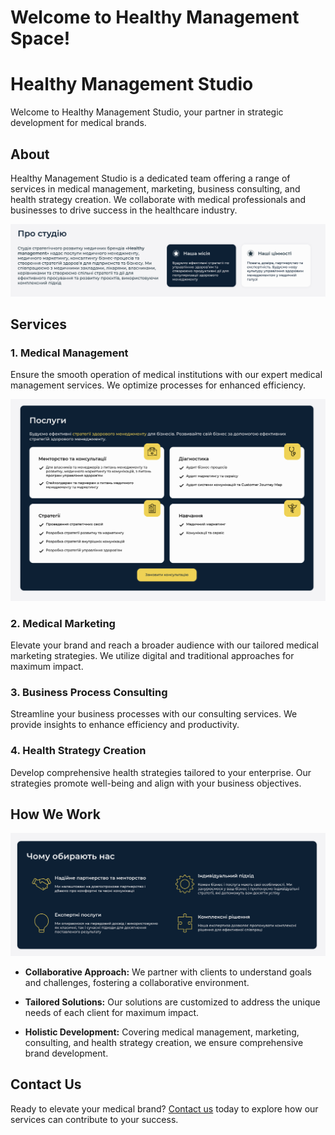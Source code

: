 # Welcome to Healthy Management Space!

# Healthy Management Studio

Welcome to Healthy Management Studio, your partner in strategic development for medical brands.

## About

Healthy Management Studio is a dedicated team offering a range of services in medical management, marketing, business consulting, and health strategy creation. We collaborate with medical professionals and businesses to drive success in the healthcare industry.

![About us](about-us.png)

## Services

### 1. Medical Management

Ensure the smooth operation of medical institutions with our expert medical management services. We optimize processes for enhanced efficiency.

![Services](services.png)

### 2. Medical Marketing

Elevate your brand and reach a broader audience with our tailored medical marketing strategies. We utilize digital and traditional approaches for maximum impact.

### 3. Business Process Consulting

Streamline your business processes with our consulting services. We provide insights to enhance efficiency and productivity.

### 4. Health Strategy Creation

Develop comprehensive health strategies tailored to your enterprise. Our strategies promote well-being and align with your business objectives.

## How We Work

![Why choose us](why-choose-us.png)

- **Collaborative Approach:** We partner with clients to understand goals and challenges, fostering a collaborative environment.

- **Tailored Solutions:** Our solutions are customized to address the unique needs of each client for maximum impact.

- **Holistic Development:** Covering medical management, marketing, consulting, and health strategy creation, we ensure comprehensive brand development.

## Contact Us

Ready to elevate your medical brand? [Contact us](mailto:healthy.managements@gmail.com) today to explore how our services can contribute to your success.
